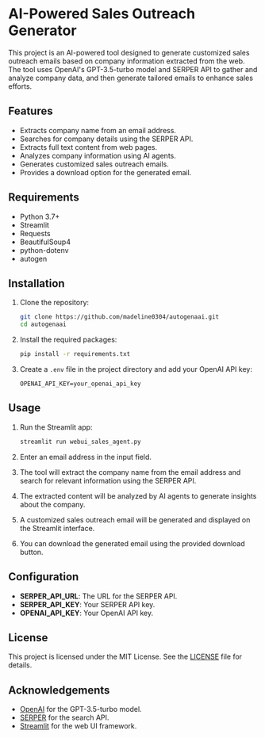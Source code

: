 # AI-Powered Sales Outreach Generator

This project is an AI-powered tool designed to generate customized sales outreach emails based on company information extracted from the web. The tool uses OpenAI's GPT-3.5-turbo model and SERPER API to gather and analyze company data, and then generate tailored emails to enhance sales efforts.

## Features

- Extracts company name from an email address.
- Searches for company details using the SERPER API.
- Extracts full text content from web pages.
- Analyzes company information using AI agents.
- Generates customized sales outreach emails.
- Provides a download option for the generated email.

## Requirements

- Python 3.7+
- Streamlit
- Requests
- BeautifulSoup4
- python-dotenv
- autogen

## Installation

1. Clone the repository:

   ```sh
   git clone https://github.com/madeline0304/autogenaai.git
   cd autogenaai
   ```
2. Install the required packages:

   ```sh
   pip install -r requirements.txt
   ```
3. Create a `.env` file in the project directory and add your OpenAI API key:

   ```env
   OPENAI_API_KEY=your_openai_api_key
   ```

## Usage

1. Run the Streamlit app:

   ```sh
   streamlit run webui_sales_agent.py
   ```
2. Enter an email address in the input field.
3. The tool will extract the company name from the email address and search for relevant information using the SERPER API.
4. The extracted content will be analyzed by AI agents to generate insights about the company.
5. A customized sales outreach email will be generated and displayed on the Streamlit interface.
6. You can download the generated email using the provided download button.

## Configuration

- **SERPER_API_URL**: The URL for the SERPER API.
- **SERPER_API_KEY**: Your SERPER API key.
- **OPENAI_API_KEY**: Your OpenAI API key.

## License

This project is licensed under the MIT License. See the [LICENSE](LICENSE) file for details.

## Acknowledgements

- [OpenAI](https://openai.com) for the GPT-3.5-turbo model.
- [SERPER](https://serper.dev) for the search API.
- [Streamlit](https://streamlit.io) for the web UI framework.
